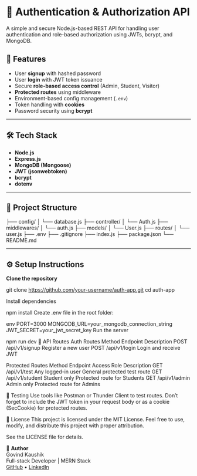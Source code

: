 # 🔐 Authentication & Authorization API

A simple and secure Node.js-based REST API for handling user authentication and role-based authorization using JWTs, bcrypt, and MongoDB.

## 🚀 Features

- User **signup** with hashed password
- User **login** with JWT token issuance
- Secure **role-based access control** (Admin, Student, Visitor)
- **Protected routes** using middleware
- Environment-based config management (`.env`)
- Token handling with **cookies**
- Password security using **bcrypt**

---

## 🛠️ Tech Stack

- **Node.js**
- **Express.js**
- **MongoDB (Mongoose)**
- **JWT (jsonwebtoken)**
- **bcrypt**
- **dotenv**

---

## 📁 Project Structure

├── config/
│ └── database.js
├── controller/
│ └── Auth.js
├── middlewares/
│ └── auth.js
├── models/
│ └── User.js
├── routes/
│ └── user.js
├── .env
├── .gitignore
├── index.js
├── package.json
└── README.md


---

## ⚙️ Setup Instructions

 **Clone the repository**  

   git clone https://github.com/your-username/auth-app.git
   cd auth-app
   
Install dependencies

npm install
Create .env file in the root folder:

env
PORT=3000
MONGODB_URL=your_mongodb_connection_string
JWT_SECRET=your_jwt_secret_key
Run the server

npm run dev
🔐 API Routes
Auth Routes
Method	Endpoint	Description
POST	/api/v1/signup	Register a new user
POST	/api/v1/login	Login and receive JWT

Protected Routes
Method	Endpoint	Access Role	Description
GET	/api/v1/test	Any logged-in user	General protected test route
GET	/api/v1/student	Student only	Protected route for Students
GET	/api/v1/admin	Admin only	Protected route for Admins

🧪 Testing
Use tools like Postman or Thunder Client to test routes. Don’t forget to include the JWT token in your request body or as a cookie (SecCookie) for protected routes.

📄 License
This project is licensed under the MIT License.
Feel free to use, modify, and distribute this project with proper attribution.

See the LICENSE file for details.

🙌 **Author**  
Govind Kaushik  
Full-stack Developer | MERN Stack  
[GitHub](https://github.com/kaushikji-23) • [LinkedIn](https://www.linkedin.com/in/govindkaushik-/)
